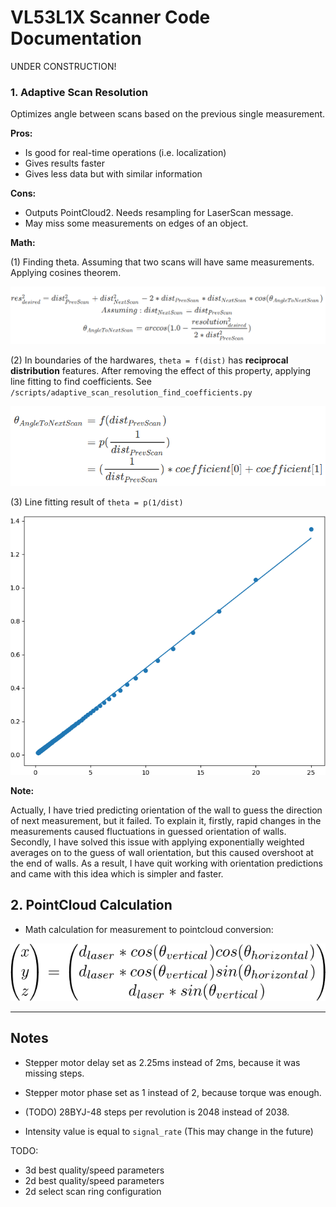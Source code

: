 

# VL53L1X Scanner Code Documentation

UNDER CONSTRUCTION!

### 1. Adaptive Scan Resolution

Optimizes angle between scans based on the previous single measurement. 

**Pros:**

- Is good for real-time operations (i.e. localization)
- Gives results faster
- Gives less data but with similar information

**Cons:**

- Outputs PointCloud2. Needs resampling for LaserScan message.
- May miss some measurements on edges of an object.

**Math:**

(1) Finding theta. Assuming that two scans will have same measurements. Applying cosines theorem.

![adaptive_res_1](img/adaptive_res_1.png)

(2) In boundaries of the hardwares, `theta = f(dist)` has **reciprocal distribution** features. After removing the effect of this property, applying line fitting to find coefficients. See `/scripts/adaptive_scan_resolution_find_coefficients.py`

![adaptive_res_2](img/adaptive_res_2.png)

(3) Line fitting result of `theta = p(1/dist)`

![adaptive_res_3](img/adaptive_res_3.png)

**Note:**

Actually, I have tried predicting orientation of the wall to guess the direction of next measurement, but it failed. To explain it, firstly, rapid changes in the measurements caused fluctuations in guessed orientation of walls. Secondly, I have solved this issue with applying exponentially weighted averages on to the guess of wall orientation, but this caused overshoot at the end of walls. As a result, I have quit working with orientation predictions and came with this idea which is simpler and faster.



## 2. PointCloud Calculation

- Math calculation for measurement to pointcloud conversion:

![pointcloud_calculation](img/pointcloud_calculation.png)





--------------------------------------------------------------------------

## Notes

- Stepper motor delay set as 2.25ms instead of 2ms, because it was missing steps.
- Stepper motor phase set as 1 instead of 2, because torque was enough.
- (TODO) 28BYJ-48 steps per revolution is 2048 instead of 2038.


- Intensity value is equal to `signal_rate` (This may change in the future)



TODO:

- 3d best quality/speed parameters
- 2d best quality/speed parameters
- 2d select scan ring configuration



